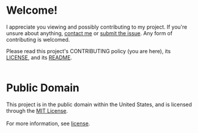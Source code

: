 # **Welcome!**
I appreciate you viewing and possibly contributing to my project. If you're unsure about anything, [contact me]() or [submit the issue](https://github.com/Paul-Nixon/Website-1/issues). Any form of contributing is welcomed.<br>

Please read this project's CONTRIBUTING policy (you are here), its [LICENSE](https://github.com/Paul-Nixon/Website-1/blob/main/LICENSE.md), and its [README](https://github.com/Paul-Nixon/Website-1/blob/main/README.md).<br></br>

# **Public Domain**
This project is in the public domain within the United States, and is licensed through the [MIT License](https://choosealicense.com/licenses/mit/).<br></br>
For more information, see [license](https://github.com/Paul-Nixon/Website-1/blob/main/LICENSE.md).